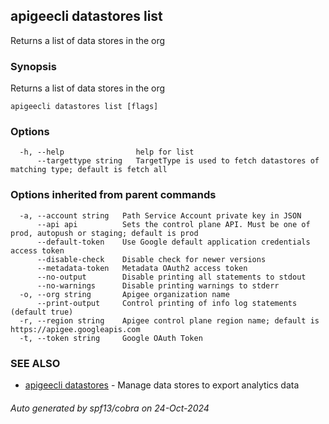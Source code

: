 ## apigeecli datastores list

Returns a list of data stores in the org

### Synopsis

Returns a list of data stores in the org

```
apigeecli datastores list [flags]
```

### Options

```
  -h, --help                help for list
      --targettype string   TargetType is used to fetch datastores of matching type; default is fetch all
```

### Options inherited from parent commands

```
  -a, --account string   Path Service Account private key in JSON
      --api api          Sets the control plane API. Must be one of prod, autopush or staging; default is prod
      --default-token    Use Google default application credentials access token
      --disable-check    Disable check for newer versions
      --metadata-token   Metadata OAuth2 access token
      --no-output        Disable printing all statements to stdout
      --no-warnings      Disable printing warnings to stderr
  -o, --org string       Apigee organization name
      --print-output     Control printing of info log statements (default true)
  -r, --region string    Apigee control plane region name; default is https://apigee.googleapis.com
  -t, --token string     Google OAuth Token
```

### SEE ALSO

* [apigeecli datastores](apigeecli_datastores.md)	 - Manage data stores to export analytics data

###### Auto generated by spf13/cobra on 24-Oct-2024

